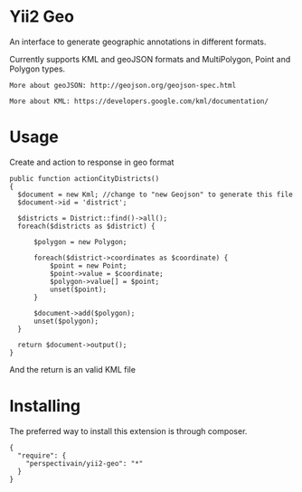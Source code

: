 Yii2 Geo
=======
An interface to generate geographic annotations in different formats.

Currently supports KML and geoJSON formats and MultiPolygon, Point and Polygon types.

```
More about geoJSON: http://geojson.org/geojson-spec.html

More about KML: https://developers.google.com/kml/documentation/
```

Usage
=======
Create and action to response in geo format

```
public function actionCityDistricts()
{
  $document = new Kml; //change to "new Geojson" to generate this file 
  $document->id = 'district';
  
  $districts = District::find()->all();
  foreach($districts as $district) {
  
      $polygon = new Polygon;
  
      foreach($district->coordinates as $coordinate) {
          $point = new Point;
          $point->value = $coordinate;
          $polygon->value[] = $point;
          unset($point);
      }
  
      $document->add($polygon);
      unset($polygon);
  }
  
  return $document->output();
}
```

And the return is an valid KML file


Installing
======
The preferred way to install this extension is through composer.

```
{
  "require": {
    "perspectivain/yii2-geo": "*"
  }
}
